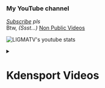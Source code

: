 ### My YouTube channel
*[Subscribe](https://l-i.vercel.app/youtube) pls*  
Btw, *(Ssst...)* [Non Public Videos](https://l-i.now.sh/nonpublic)
  
![LIGMATV's youtube stats](https://youtube-stats-card.vercel.app/api?channelid=UC8rQRn6PqLyzyAhpiiGcOjw&title_color=367B80&ion_color=893AEF&text_color=367B80&bg_color=EFF1F5)


<details><summary><h1>Kdensport Videos</h1></summary>
<div align="center">


### Sports
[![1](https://youtube-stats-card.vercel.app/api/video?videoid=7DjCxLBr2HU&theme=buefy)](https://l-i.vercel.app/youtube)  
[![2](https://youtube-stats-card.vercel.app/api/video?videoid=r02dkXgYEfc&theme=buefy)](https://l-i.vercel.app/youtube)

### Programming
[![1](https://youtube-stats-card.vercel.app/api/video?videoid=iKCjiWrgyXI&theme=buefy)](https://l-i.vercel.app/youtube)  

</div>

